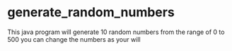 # generate_random_numbers
This java program will generate 10 random numbers from the range of 0 to 500 you can change the numbers as your will
